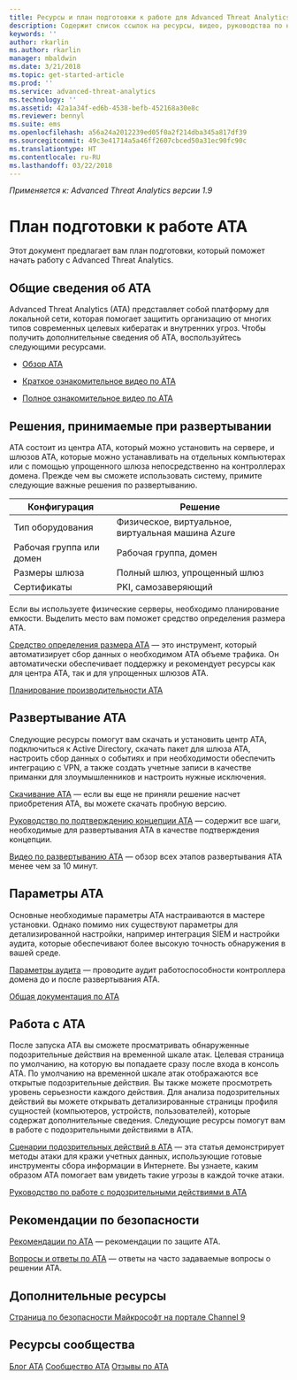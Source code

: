 ```yaml
---
title: Ресурсы и план подготовки к работе для Advanced Threat Analytics | Microsoft Docs
description: Содержит список ссылок на ресурсы, видео, руководства по началу работы, сведения о развертывании и план подготовки к работе для ATA.
keywords: ''
author: rkarlin
ms.author: rkarlin
manager: mbaldwin
ms.date: 3/21/2018
ms.topic: get-started-article
ms.prod: ''
ms.service: advanced-threat-analytics
ms.technology: ''
ms.assetid: 42a1a34f-ed6b-4538-befb-452168a30e8c
ms.reviewer: bennyl
ms.suite: ems
ms.openlocfilehash: a56a24a2012239ed05f0a2f214dba345a817df39
ms.sourcegitcommit: 49c3e41714a5a46ff2607cbced50a31ec90fc90c
ms.translationtype: HT
ms.contentlocale: ru-RU
ms.lasthandoff: 03/22/2018
---
```

*Применяется к: Advanced Threat Analytics версии 1.9*

# <a name="ata-readiness-roadmap"></a>План подготовки к работе ATA 
Этот документ предлагает вам план подготовки, который поможет начать работу с Advanced Threat Analytics.

## <a name="understanding-ata"></a>Общие сведения об ATA

Advanced Threat Analytics (ATA) представляет собой платформу для локальной сети, которая помогает защитить организацию от многих типов современных целевых кибератак и внутренних угроз. Чтобы получить дополнительные сведения об ATA, воспользуйтесь следующими ресурсами.

- [Обзор ATA](https://aka.ms/ATAOverview)

- [Краткое ознакомительное видео по ATA](https://aka.ms/ATAShort)

- [Полное ознакомительное видео по ATA](https://aka.ms/ATAVideo) 


## <a name="deployment-decisions"></a>Решения, принимаемые при развертывании

ATA состоит из центра ATA, который можно установить на сервере, и шлюзов ATA, которые можно устанавливать на отдельных компьютерах или с помощью упрощенного шлюза непосредственно на контроллерах домена. Прежде чем вы сможете использовать систему, примите следующие важные решения по развертыванию.

|Конфигурация|Решение|
|----|----|
|Тип оборудования|Физическое, виртуальное, виртуальная машина Azure|
|Рабочая группа или домен|Рабочая группа, домен|
|Размеры шлюза|Полный шлюз, упрощенный шлюз|
|Сертификаты|PKI, самозаверяющий|

Если вы используете физические серверы, необходимо планирование емкости. Выделить место вам поможет средство определения размера ATA.

[Средство определения размера ATA](http://aka.ms/atasizing) — это инструмент, который автоматизирует сбор данных о необходимом ATA объеме трафика. Он автоматически обеспечивает поддержку и рекомендует ресурсы как для центра ATA, так и для упрощенных шлюзов ATA.

[Планирование производительности ATA](https://docs.microsoft.com/en-us/advanced-threat-analytics/ata-capacity-planning)

## <a name="deploy-ata"></a>Развертывание ATA

Следующие ресурсы помогут вам скачать и установить центр ATA, подключиться к Active Directory, скачать пакет для шлюза ATA, настроить сбор данных о событиях и при необходимости обеспечить интеграцию с VPN, а также создать учетные записи в качестве приманки для злоумышленников и настроить нужные исключения.

[Скачивание ATA](http://aka.ms/ataeval) — если вы еще не приняли решение насчет приобретения ATA, вы можете скачать пробную версию. 

[Руководство по подтверждению концепции ATA](http://aka.ms/atapoc) — содержит все шаги, необходимые для развертывания ATA в качестве подтверждения концепции.

[Видео по развертыванию ATA](https://channel9.msdn.com/Shows/Microsoft-Security/Overview-of-ATA-Deployment-in-10-Minutes) — обзор всех этапов развертывания ATA менее чем за 10 минут.

## <a name="ata-settings"></a>Параметры ATA

Основные необходимые параметры ATA настраиваются в мастере установки. Однако помимо них существуют параметры для детализированной настройки, например интеграция SIEM и настройки аудита, которые обеспечивают более высокую точность обнаружения в вашей среде.

[Параметры аудита](https://aka.ms/ataauditingblog) — проводите аудит работоспособности контроллера домена до и после развертывания ATA.

[Общая документация по ATA](https://docs.microsoft.com/en-us/advanced-threat-analytics/)

## <a name="work-with-ata"></a>Работа с ATA

После запуска ATA вы сможете просматривать обнаруженные подозрительные действия на временной шкале атак. Целевая страница по умолчанию, на которую вы попадаете сразу после входа в консоль ATA. По умолчанию на временной шкале атак отображаются все открытые подозрительные действия. Вы также можете просмотреть уровень серьезности каждого действия. Для анализа подозрительных действий вы можете открывать детализированные страницы профиля сущностей (компьютеров, устройств, пользователей), которые содержат дополнительные сведения. Следующие ресурсы помогут вам в работе с подозрительными действиями в ATA.

[Сценарии подозрительных действий в ATA](http://aka.ms/ataplaybook) — эта статья демонстрирует методы атаки для кражи учетных данных, использующие готовые инструменты сбора информации в Интернете. Вы узнаете, каким образом ATA помогает вам увидеть такие угрозы в каждой точке атаки.

[Руководство по работе с подозрительными действиями в ATA](http://aka.ms/atasaguide)



## <a name="security-best-practices"></a>Рекомендации по безопасности

[Рекомендации по ATA](https://aka.ms/atasecbestpractices) — рекомендации по защите ATA.

[Вопросы и ответы по ATA](http://aka.ms/atafaq) — ответы на часто задаваемые вопросы о решении ATA.

## <a name="additional-resources"></a>Дополнительные ресурсы

[Страница по безопасности Майкрософт на портале Channel 9](https://channel9.msdn.com/Shows/Microsoft-Security/)

## <a name="community-resources"></a>Ресурсы сообщества

[Блог ATA](https://aka.ms/ATABlog)
[Сообщество ATA](https://aka.ms/ATACommunity)
[Отзывы по ATA](https://aka.ms/ATAUserVoice)

